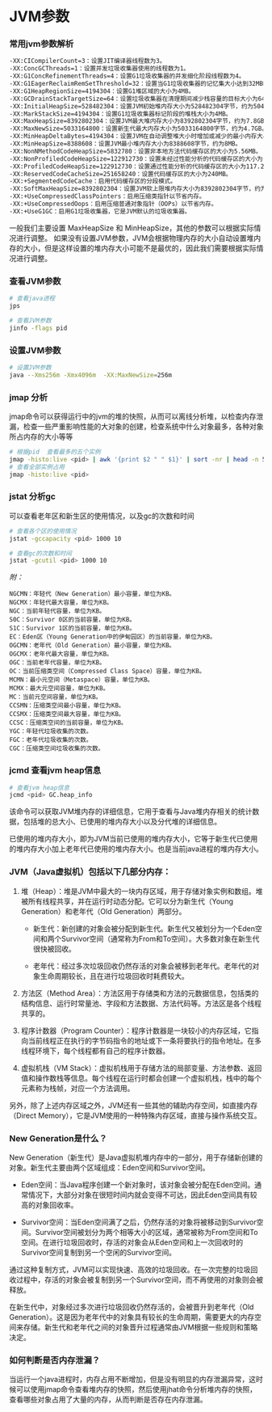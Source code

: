 # JVM参数

### 常用jvm参数解析
```bash
-XX:CICompilerCount=3：设置JIT编译器线程数为3。
-XX:ConcGCThreads=1：设置并发垃圾收集器使用的线程数为1。
-XX:G1ConcRefinementThreads=4：设置G1垃圾收集器的并发细化阶段线程数为4。
-XX:G1EagerReclaimRemSetThreshold=32：设置当G1垃圾收集器的记忆集大小达到32MB时开始触发“急切回收”操作。
-XX:G1HeapRegionSize=4194304：设置G1堆区域的大小为4MB。
-XX:GCDrainStackTargetSize=64：设置垃圾收集器在清理期间减少栈容量的目标大小为64KB。
-XX:InitialHeapSize=528482304：设置JVM初始堆内存大小为528482304字节，约为504MB。
-XX:MarkStackSize=4194304：设置G1垃圾收集器标记阶段的堆栈大小为4MB。
-XX:MaxHeapSize=8392802304：设置JVM最大堆内存大小为8392802304字节，约为7.8GB。
-XX:MaxNewSize=5033164800：设置新生代最大内存大小为5033164800字节，约为4.7GB。
-XX:MinHeapDeltaBytes=4194304：设置JVM在自动调整堆大小时增加或减少的最小内存大小为4MB。
-XX:MinHeapSize=8388608：设置JVM最小堆内存大小为8388608字节，约为8MB。
-XX:NonNMethodCodeHeapSize=5832780：设置非本地方法代码缓存区的大小为5.56MB。
-XX:NonProfiledCodeHeapSize=122912730：设置未经过性能分析的代码缓存区的大小为117.2MB。
-XX:ProfiledCodeHeapSize=122912730：设置通过性能分析的代码缓存区的大小为117.2MB。
-XX:ReservedCodeCacheSize=251658240：设置代码缓存区的大小为240MB。
-XX:+SegmentedCodeCache：启用代码缓存区的分段模式。
-XX:SoftMaxHeapSize=8392802304：设置JVM软上限堆内存大小为8392802304字节，约为7.8GB。
-XX:+UseCompressedClassPointers：启用压缩类指针以节省内存。
-XX:+UseCompressedOops：启用压缩普通对象指针（OOPs）以节省内存。
-XX:+UseG1GC：启用G1垃圾收集器，它是JVM默认的垃圾收集器。
```
一般我们主要设置 MaxHeapSize 和 MinHeapSize，其他的参数可以根据实际情况进行调整。
如果没有设置JVM参数，JVM会根据物理内存的大小自动设置堆内存的大小，但是这样设置的堆内存大小可能不是最优的，因此我们需要根据实际情况进行调整。

### 查看JVM参数
```bash
# 查看java进程
jps

# 查看JVM参数
jinfo -flags pid
```

### 设置JVM参数
```bash
# 设置JVM参数
java --Xms256m -Xmx4096m  -XX:MaxNewSize=256m

```

### jmap 分析
jmap命令可以获得运行中的jvm的堆的快照，从而可以离线分析堆，以检查内存泄漏，检查一些严重影响性能的大对象的创建，检查系统中什么对象最多，各种对象所占内存的大小等等
```bash
# 根据pid  查看最多的五个实例
jmap -histo:live <pid> | awk '{print $2 " " $1}' | sort -nr | head -n 5
# 查看全部实例占用
jmap -histo:live <pid>
```

### jstat 分析gc 
可以查看老年区和新生区的使用情况，以及gc的次数和时间
```bash
# 查看各个区的使用情况
jstat -gccapacity <pid> 1000 10

# 查看gc的次数和时间
jstat -gcutil <pid> 1000 10

```
*附：*
```
NGCMN：年轻代（New Generation）最小容量，单位为KB。
NGCMX：年轻代最大容量，单位为KB。
NGC：当前年轻代容量，单位为KB。
S0C：Survivor 0区的当前容量，单位为KB。
S1C：Survivor 1区的当前容量，单位为KB。
EC：Eden区（Young Generation中的伊甸园区）的当前容量，单位为KB。
OGCMN：老年代（Old Generation）最小容量，单位为KB。
OGCMX：老年代最大容量，单位为KB。
OGC：当前老年代容量，单位为KB。
OC：当前压缩类空间（Compressed Class Space）容量，单位为KB。
MCMN：最小元空间（Metaspace）容量，单位为KB。
MCMX：最大元空间容量，单位为KB。
MC：当前元空间容量，单位为KB。
CCSMN：压缩类空间最小容量，单位为KB。
CCSMX：压缩类空间最大容量，单位为KB。
CCSC：压缩类空间的当前容量，单位为KB。
YGC：年轻代垃圾收集的次数。
FGC：老年代垃圾收集的次数。
CGC：压缩类空间垃圾收集的次数。

```

### jcmd 查看jvm heap信息
```bash
# 查看jvm heap信息
jcmd <pid> GC.heap_info
```
该命令可以获取JVM堆内存的详细信息，它用于查看与Java堆内存相关的统计数据，包括堆的总大小、已使用的堆内存大小以及分代堆的详细信息。

已使用的堆内存大小，即为JVM当前已使用的堆内存大小，它等于新生代已使用的堆内存大小加上老年代已使用的堆内存大小。也是当前java进程的堆内存大小。


### JVM（Java虚拟机）包括以下几部分内存：
1. 堆（Heap）：堆是JVM中最大的一块内存区域，用于存储对象实例和数组。堆被所有线程共享，并在运行时动态分配。它可以分为新生代（Young Generation）和老年代（Old Generation）两部分。

   - 新生代：新创建的对象会被分配到新生代。新生代又被划分为一个Eden空间和两个Survivor空间（通常称为From和To空间）。大多数对象在新生代很快被回收。

   - 老年代：经过多次垃圾回收仍然存活的对象会被移到老年代。老年代的对象生命周期较长，且在进行垃圾回收时耗费较大。

2. 方法区（Method Area）：方法区用于存储类和方法的元数据信息，包括类的结构信息、运行时常量池、字段和方法数据、方法代码等。方法区是各个线程共享的。

3. 程序计数器（Program Counter）：程序计数器是一块较小的内存区域，它指向当前线程正在执行的字节码指令的地址或下一条将要执行的指令地址。在多线程环境下，每个线程都有自己的程序计数器。

4. 虚拟机栈（VM Stack）：虚拟机栈用于存储方法的局部变量、方法参数、返回值和操作数栈等信息。每个线程在运行时都会创建一个虚拟机栈，栈中的每个元素称为栈帧，对应一个方法调用。

另外，除了上述内存区域之外，JVM还有一些其他的辅助内存空间，如直接内存（Direct Memory），它是JVM使用的一种特殊内存区域，直接与操作系统交互。

### New Generation是什么？
New Generation（新生代）是Java虚拟机堆内存中的一部分，用于存储新创建的对象。新生代主要由两个区域组成：Eden空间和Survivor空间。

- Eden空间：当Java程序创建一个新对象时，该对象会被分配在Eden空间。通常情况下，大部分对象在很短时间内就会变得不可达，因此Eden空间具有较高的对象回收率。

- Survivor空间：当Eden空间满了之后，仍然存活的对象将被移动到Survivor空间。Survivor空间被划分为两个相等大小的区域，通常被称为From空间和To空间。在进行垃圾回收时，存活的对象会从Eden空间和上一次回收时的Survivor空间复制到另一个空闲的Survivor空间。

通过这种复制方式，JVM可以实现快速、高效的垃圾回收。在一次完整的垃圾回收过程中，存活的对象会被复制到另一个Survivor空间，而不再使用的对象则会被释放。

在新生代中，对象经过多次进行垃圾回收仍然存活的，会被晋升到老年代（Old Generation）。这是因为老年代中的对象具有较长的生命周期，需要更大的内存空间来存储。新生代和老年代之间的对象晋升过程通常由JVM根据一些规则和策略决定。

### 如何判断是否内存泄漏？
当运行一个java进程时，内存占用不断增加，但是没有明显的内存泄漏异常，这时候可以使用jmap命令查看堆内存的快照，然后使用jhat命令分析堆内存的快照，查看哪些对象占用了大量的内存，从而判断是否存在内存泄漏。